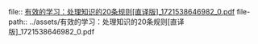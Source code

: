 file:: [有效的学习：处理知识的20条规则[直译版]_1721538646982_0.pdf](../assets/有效的学习：处理知识的20条规则[直译版]_1721538646982_0.pdf)
file-path:: ../assets/有效的学习：处理知识的20条规则[直译版]_1721538646982_0.pdf
